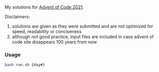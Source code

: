 My solutions for [Advent of Code 2021](https://adventofcode.com/2021).

Disclaimers: 
1. solutions are given as they were submitted and are not optimized for speed, readability or conciseness
2. although not good practice, input files are included in case advent of code site disappears 100 years from now 

### Usage
```bash
bash run.sh {day#}
```
